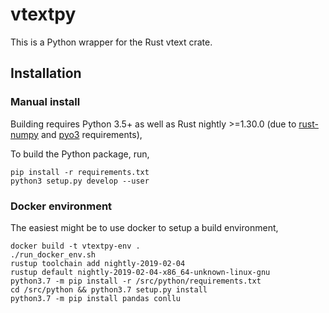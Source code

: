 # vtextpy

This is a Python wrapper for the Rust vtext crate.

## Installation

### Manual install

Building requires Python 3.5+ as well as Rust nightly >=1.30.0
(due to [rust-numpy](https://github.com/rust-numpy/rust-numpy) and
[pyo3](https://github.com/PyO3/pyo3) requirements),

To build the Python package, run,
```
pip install -r requirements.txt
python3 setup.py develop --user
```

### Docker environment

The easiest might be to use docker to setup a build environment,

```
docker build -t vtextpy-env .
./run_docker_env.sh
rustup toolchain add nightly-2019-02-04
rustup default nightly-2019-02-04-x86_64-unknown-linux-gnu
python3.7 -m pip install -r /src/python/requirements.txt
cd /src/python && python3.7 setup.py install
python3.7 -m pip install pandas conllu
```
